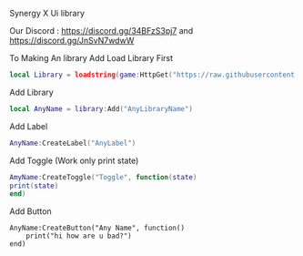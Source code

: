 Synergy X Ui library

Our Discord : https://discord.gg/34BFzS3pj7 and https://discord.gg/JnSvN7wdwW

To Making An library Add Load Library First
```Lua
local Library = loadstring(game:HttpGet("https://raw.githubusercontent.com/IlikeScript1234/SynergyX/main/Library"))()
```
Add Library
```Lua
local AnyName = library:Add("AnyLibraryName")
```
Add Label
```Lua
AnyName:CreateLabel("AnyLabel")
```
Add Toggle (Work only print state)
```Lua
AmyName:CreateToggle("Toggle", function(state)
print(state)
end)
```
Add Button
```
AnyName:CreateButton("Any Name", function()
    print("hi how are u bad?")
end)
```
